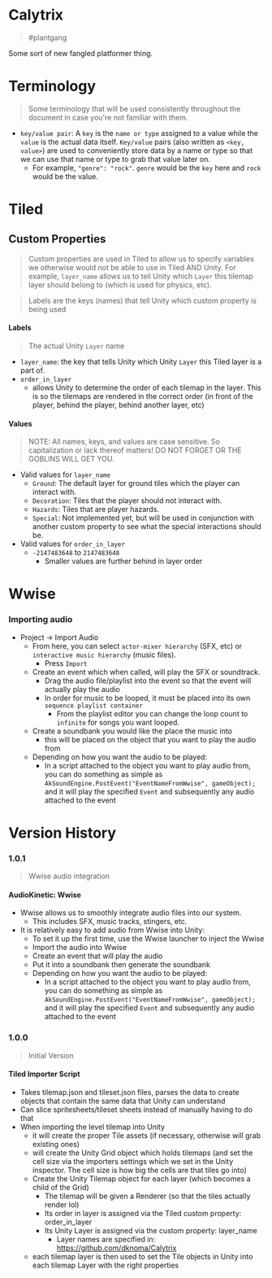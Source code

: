 # Calytrix
> #plantgang

Some sort of new fangled platformer thing.

# Terminology
> Some terminology that will be used consistently throughout the document in case you're not familiar with them.

- `key/value pair`: A `key` is the `name or type` assigned to a value while the `value` is the actual data itself. `Key/value` pairs (also written as `<key, value>`) are used to conveniently store data by a name or type so that we can use that name or type to grab that value later on.
  - For example, `"genre": "rock"`. `genre` would be the `key` here and `rock` would be the value. 

# Tiled
## Custom Properties
> Custom properties are used in Tiled to allow us to specify variables we otherwise would not be able to use in Tiled AND Unity.
For example, `layer_name` allows us to tell Unity which `Layer` this tilemap layer should belong to (which is used for physics, etc).

> Labels are the keys (names) that tell Unity which custom property is being used
#### Labels
> The actual Unity `Layer` name
  - `layer_name`: the key that tells Unity which Unity `Layer` this Tiled layer is a part of.
  - `order_in_layer`
    - allows Unity to determine the order of each tilemap in the layer. This is so the tilemaps are rendered in the correct order (in front of the player, behind the player, behind another layer, etc)
#### Values
> NOTE: All names, keys, and values are case sensitive. So capitalization or lack thereof matters! DO NOT FORGET OR THE GOBLINS WILL GET YOU.
  - Valid values for `layer_name`
    - `Ground`: The default layer for ground tiles which the player can interact with.
    - `Decoration`: Tiles that the player should not interact with.
    - `Hazards`: Tiles that are player hazards.
    - `Special`: Not implemented yet, but will be used in conjunction with another custom property to see what the special interactions should be.
  - Valid values for `order_in_layer`
    - `-2147483648` to `2147483648`
      - Smaller values are further behind in layer order
  
# Wwise
### Importing audio
- Project -> Import Audio
  - From here, you can select `actor-mixer hierarchy` (SFX, etc) or `interactive music hierarchy` (music files).
    - Press `Import`
  - Create an event which when called, will play the SFX or soundtrack.
    - Drag the audio file/playlist into the event so that the event will actually play the audio
    - In order for music to be looped, it must be placed into its own `sequence playlist container`
      - From the playlist editor you can change the loop count to `infinite` for songs you want looped.
  - Create a soundbank you would like the place the music into
    - this will be placed on the object that you want to play the audio from
  - Depending on how you want the audio to be played:
    - In a script attached to the object you want to play audio from, you can do something as simple as `AkSoundEngine.PostEvent("EventNameFromWwise", gameObject);` and it will play the specified `Event` and subsequently any audio attached to the event


# Version History

### 1.0.1
> Wwise audio integration
#### AudioKinetic: Wwise
- Wwise allows us to smoothly integrate audio files into our system.
  - This includes SFX, music tracks, stingers, etc.
- It is relatively easy to add audio from Wwise into Unity:
  - To set it up the first time, use the Wwise launcher to inject the Wwise 
  - Import the audio into Wwise 
  - Create an event that will play the audio
  - Put it into a soundbank then generate the soundbank
  - Depending on how you want the audio to be played:
    - In a script attached to the object you want to play audio from, you can do something as simple as `AkSoundEngine.PostEvent("EventNameFromWwise", gameObject);` and it will play the specified `Event` and subsequently any audio attached to the event

### 1.0.0
> Initial Version

#### Tiled Importer Script
- Takes tilemap.json and tileset.json files, parses the data to create objects that contain the same data that Unity can understand
- Can slice spritesheets/tileset sheets instead of manually having to do that
- When importing the level tilemap into Unity
  - it will create the proper Tile assets (if necessary, otherwise will grab existing ones)
  - will create the Unity Grid object which holds tilemaps (and set the cell size via the importers settings which we set in the Unity inspector. The cell size is how big the cells are that tiles go into)
  - Create the Unity Tilemap object for each layer (which becomes a child of the Grid)
    - The tilemap will be given a Renderer (so that the tiles actually render lol)
    - Its order in layer is assigned via the Tiled custom property: order_in_layer
    - Its Unity Layer is assigned via the custom property: layer_name
      - Layer names are specified in: https://github.com/dknoma/Calytrix
  - each tilemap layer is then used to set the Tile objects in Unity into each tilemap Layer with the right properties
